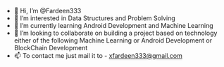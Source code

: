 - 👋 Hi, I’m @Fardeen333
- 👀 I’m interested in Data Structures and Problem Solving
- 🌱 I’m currently learning Android Development and Machine Learning
- 💞️ I’m looking to collaborate on building a project based on technology either of the following Machine Learning or Android Development or BlockChain Development
- 📫 To contact me just mail it to - xfardeen333@gmail.com

<!---
Fardeen333/Fardeen333 is a ✨ special ✨ repository because its `README.md` (this file) appears on your GitHub profile.
You can click the Preview link to take a look at your changes.
--->
